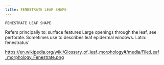 ```yaml
---
title: FENESTRATE LEAF SHAPE
---
```

`FENESTRATE LEAF SHAPE`

Refers principally to: surface features
Large openings through the leaf, see perforate. Sometimes use to describes leaf epidermal windows.
Latin: fenestratus`

https://en.wikipedia.org/wiki/Glossary_of_leaf_morphology#/media/File:Leaf_morphology_Fenestrate.png